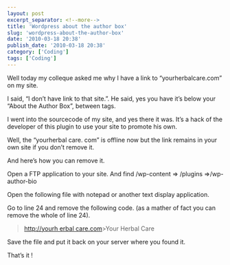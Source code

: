 ```yaml
---
layout: post
excerpt_separator: <!--more-->
title: 'Wordpress about the author box'
slug: 'wordpress-about-the-author-box'
date: '2010-03-18 20:38'
publish_date: '2010-03-18 20:38'
category: ['Coding']
tags: ['Coding']
---
```

Well today my colleque asked me why I have a link to “yourherbalcare.com” on
my site.  
  
I said, “I don’t have link to that site.”. He said, yes you have it’s below
your “About the Author Box”, between tags.  
  
I went into the sourcecode of my site, and yes there it was. It’s a hack of
the developer of this plugin to use your site to promote his own.  
  
Well, the “yourherbal care. com” is offline now but the link remains in your
own site if you don’t remove it.  
  
And here’s how you can remove it.  
  
  
  
Open a FTP application to your site. And find /wp-content => /plugins =>/wp-
author-bio  
  
Open the following file with notepad or another text display application.  
  
Go to line 24 and remove the following code. (as a mather of fact you can
remove the whole of line 24).

> [http://yourh erbal care.com](http://yourh%20erbalca%20re.com%22/)>Your
Herbal Care

Save the file and put it back on your server where you found it.  
  
That’s it !

